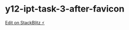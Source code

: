 # y12-ipt-task-3-after-favicon

[Edit on StackBlitz ⚡️](https://stackblitz.com/edit/y12-ipt-task-3-after-favicon)